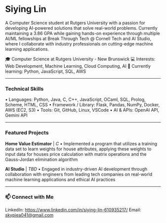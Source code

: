 # Siying Lin
<!--
**Skypiea041/Skypiea041** is a ✨ _special_ ✨ repository because its `README.md` (this file) appears on your GitHub profile.
-->

A Computer Science student at Rutgers University with a passion for developing AI-powered solutions that solve real-world problems. Currently maintaining a 3.86 GPA while gaining hands-on experience through multiple AI/ML fellowships at Break Through Tech @ Cornell Tech and AI Studio, where I collaborate with industry professionals on cutting-edge machine learning applications.

🎓 Computer Science at Rutgers University - New Brunswick
💻 Interests: Web Development, Machine Learning, Cloud Computing, AI
🌱 Currently learning: Python, JavaScript, SQL, AWS

---

### Technical Skills
• Languages: Python, Java, C, C++, JavaScript, OCaml, SQL, Prolog, Scheme, HTML, CSS
• Framework / Library: Flask, Pandas, NumPy, Docker, AWS (EC2, S3)
• Tools: Git, GitHub, Linux, VSCode
• AI & APIs: OpenAI API, Gemini API

---

### Featured Projects
**Home Value Estimator** | _C_
• Implemented a program that utilizes a training data set to learn weights for house attributes, applying these weights to input data for houses price calculation with matrix operations and the Gauss-Jordan elimination algorithm

**AI Studio** | _TBD_
• Engaged in industry-driven AI development through collaboration with engineers from leading tech companies on real-world machine learning applications and ethical AI practices

--- 
### 📫 Connect with Me
LinkedIn: https://www.linkedin.com/in/siying-lin-610935217/
Email: skypiea041@gmail.com
